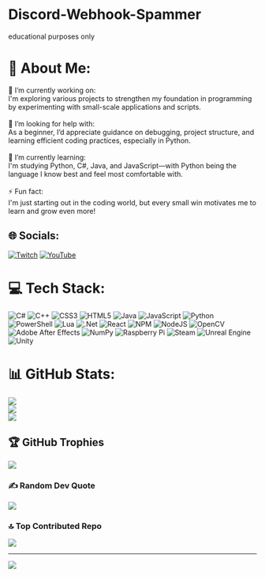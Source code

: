 # Discord-Webhook-Spammer
educational purposes only

# 💫 About Me:
🔭 I’m currently working on:<br>I'm exploring various projects to strengthen my foundation in programming by experimenting with small-scale applications and scripts.<br><br>🤝 I’m looking for help with:<br>As a beginner, I’d appreciate guidance on debugging, project structure, and learning efficient coding practices, especially in Python.<br><br>🌱 I’m currently learning:<br>I'm studying Python, C#, Java, and JavaScript—with Python being the language I know best and feel most comfortable with.<br><br>⚡ Fun fact:<br>I'm just starting out in the coding world, but every small win motivates me to learn and grow even more!


## 🌐 Socials:
[![Twitch](https://img.shields.io/badge/Twitch-%239146FF.svg?logo=Twitch&logoColor=white)](https://twitch.tv/int5_cb) [![YouTube](https://img.shields.io/badge/YouTube-%23FF0000.svg?logo=YouTube&logoColor=white)](https://youtube.com/@@alabai_ksG) 

# 💻 Tech Stack:
![C#](https://img.shields.io/badge/c%23-%23239120.svg?style=plastic&logo=csharp&logoColor=white) ![C++](https://img.shields.io/badge/c++-%2300599C.svg?style=plastic&logo=c%2B%2B&logoColor=white) ![CSS3](https://img.shields.io/badge/css3-%231572B6.svg?style=plastic&logo=css3&logoColor=white) ![HTML5](https://img.shields.io/badge/html5-%23E34F26.svg?style=plastic&logo=html5&logoColor=white) ![Java](https://img.shields.io/badge/java-%23ED8B00.svg?style=plastic&logo=openjdk&logoColor=white) ![JavaScript](https://img.shields.io/badge/javascript-%23323330.svg?style=plastic&logo=javascript&logoColor=%23F7DF1E) ![Python](https://img.shields.io/badge/python-3670A0?style=plastic&logo=python&logoColor=ffdd54) ![PowerShell](https://img.shields.io/badge/PowerShell-%235391FE.svg?style=plastic&logo=powershell&logoColor=white) ![Lua](https://img.shields.io/badge/lua-%232C2D72.svg?style=plastic&logo=lua&logoColor=white) ![.Net](https://img.shields.io/badge/.NET-5C2D91?style=plastic&logo=.net&logoColor=white) ![React](https://img.shields.io/badge/react-%2320232a.svg?style=plastic&logo=react&logoColor=%2361DAFB) ![NPM](https://img.shields.io/badge/NPM-%23CB3837.svg?style=plastic&logo=npm&logoColor=white) ![NodeJS](https://img.shields.io/badge/node.js-6DA55F?style=plastic&logo=node.js&logoColor=white) ![OpenCV](https://img.shields.io/badge/opencv-%23white.svg?style=plastic&logo=opencv&logoColor=white) ![Adobe After Effects](https://img.shields.io/badge/Adobe%20After%20Effects-9999FF.svg?style=plastic&logo=Adobe%20After%20Effects&logoColor=white) ![NumPy](https://img.shields.io/badge/numpy-%23013243.svg?style=plastic&logo=numpy&logoColor=white) ![Raspberry Pi](https://img.shields.io/badge/-Raspberry_Pi-C51A4A?style=plastic&logo=Raspberry-Pi) ![Steam](https://img.shields.io/badge/steam-%23000000.svg?style=plastic&logo=steam&logoColor=white) ![Unreal Engine](https://img.shields.io/badge/unrealengine-%23313131.svg?style=plastic&logo=unrealengine&logoColor=white) ![Unity](https://img.shields.io/badge/unity-%23000000.svg?style=plastic&logo=unity&logoColor=white)
# 📊 GitHub Stats:
![](https://github-readme-stats.vercel.app/api?username=KrgLxx1&theme=shadow_green&hide_border=false&include_all_commits=false&count_private=false)<br/>
![](https://github-readme-streak-stats.herokuapp.com/?user=KrgLxx1&theme=shadow_green&hide_border=false)<br/>
![](https://github-readme-stats.vercel.app/api/top-langs/?username=KrgLxx1&theme=shadow_green&hide_border=false&include_all_commits=false&count_private=false&layout=compact)

## 🏆 GitHub Trophies
![](https://github-profile-trophy.vercel.app/?username=KrgLxx1&theme=radical&no-frame=true&no-bg=false&margin-w=4)

### ✍️ Random Dev Quote
![](https://quotes-github-readme.vercel.app/api?type=horizontal&theme=tokyonight)

### 🔝 Top Contributed Repo
![](https://github-contributor-stats.vercel.app/api?username=KrgLxx1&limit=5&theme=shadow_green&combine_all_yearly_contributions=true)

---
[![](https://visitcount.itsvg.in/api?id=KrgLxx1&icon=10&color=3)](https://visitcount.itsvg.in)

<!-- Proudly created with GPRM ( https://gprm.itsvg.in ) -->
